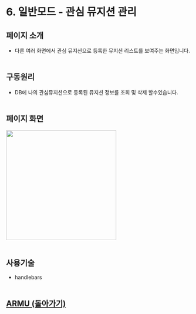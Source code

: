 # 6. 일반모드 - 관심 뮤지션 관리

## 페이지 소개
* 다른 여러 화면에서 관심 뮤지션으로 등록한 뮤지션 리스트를 보여주는 화면입니다.
<br><br>

## 구동원리 
* DB에 나의 관심뮤지션으로 등록된 뮤지션 정보를 조회 및 삭제 할수있습니다.
<br><br>

## 페이지 화면
<img src="/README%20Image/page6-1.PNG" width="300"><br><br>

## 사용기술
* handlebars<br><br>

## [ARMU (돌아가기)](https://github.com/k0102575/ARMU)<br>